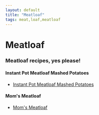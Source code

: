 ```yaml
---
layout: default
title: "Meatloaf"
tags: meat,loaf,meatloaf
---
```

# Meatloaf

### Meatloaf recipes, yes please!

#### Instant Pot Meatloaf Mashed Potatoes
* [Instant Pot Meatloaf Mashed Potatoes]({{site.github.url}}/InstantPot/MeatloafMashedPotatoes/index.html)

#### Mom's Meatloaf
* [Mom's Meatloaf]({{site.github.url}}/Meatloaf/MomsMeatloaf/index.html)
